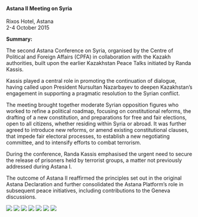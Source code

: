 <h4>Astana II Meeting on Syria</h4>

Rixos Hotel, Astana  
2-4 October 2015
	
<b>Summary:</b>	


The second Astana Conference on Syria, organised by the Centre of Political and Foreign Affairs (CPFA) in collaboration with the Kazakh authorities, built upon the earlier Kazakhstan Peace Talks initiated by Randa Kassis.

Kassis played a central role in promoting the continuation of dialogue, having called upon President Nursultan Nazarbayev to deepen Kazakhstan’s engagement in supporting a pragmatic resolution to the Syrian conflict.

The meeting brought together moderate Syrian opposition figures who worked to refine a political roadmap, focusing on constitutional reforms, the drafting of a new constitution, and preparations for free and fair elections, open to all citizens, whether residing within Syria or abroad. It was further agreed to introduce new reforms, or amend existing constitutional clauses, that impede fair electoral processes, to establish a new negotiating committee, and to intensify efforts to combat terrorism.

During the conference, Randa Kassis emphasised the urgent need to secure the release of prisoners held by terrorist groups, a matter not previously addressed during Astana I.

The outcome of Astana II reaffirmed the principles set out in the original Astana Declaration and further consolidated the Astana Platform’s role in subsequent peace initiatives, including contributions to the Geneva discussions.

![](105.JPG)
![](106.JPG)
![](107.JPG)
![](108.JPG)
![](109.JPG)
![](110.JPG)
![](111.JPG)
<p></p>
